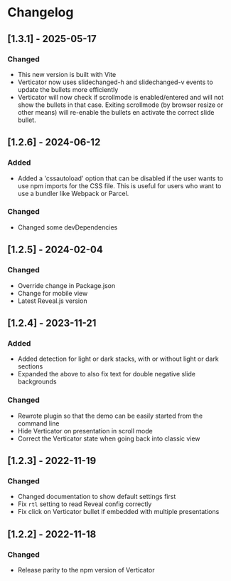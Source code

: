 # Changelog

## [1.3.1] - 2025-05-17
### Changed
- This new version is built with Vite
- Verticator now uses slidechanged-h and slidechanged-v events to update the bullets more efficiently
- Verticator will now check if scrollmode is enabled/entered and will not show the bullets in that case. Exiting scrollmode (by browser resize or other means) will re-enable the bullets en activate the correct slide bullet.


## [1.2.6] - 2024-06-12
### Added
- Added a 'cssautoload' option that can be disabled if the user wants to use npm imports for the CSS file. This is useful for users who want to use a bundler like Webpack or Parcel.

### Changed
- Changed some devDependencies


## [1.2.5] - 2024-02-04
### Changed
- Override change in Package.json
- Change for mobile view
- Latest Reveal.js version

## [1.2.4] - 2023-11-21
### Added
- Added detection for light or dark stacks, with or without light or dark sections
- Expanded the above to also fix text for double negative slide backgrounds

### Changed
- Rewrote plugin so that the demo can be easily started from the command line
- Hide Verticator on presentation in scroll mode
- Correct the Verticator state when going back into classic view


## [1.2.3] - 2022-11-19
### Changed
- Changed documentation to show default settings first
- Fix `rtl` setting to read Reveal config correctly
- Fix click on Verticator bullet if embedded with multiple presentations


## [1.2.2] - 2022-11-18
### Changed
- Release parity to the npm version of Verticator

